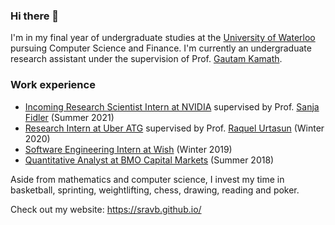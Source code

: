 ### Hi there 👋

<!--
**SravB/SravB** is a ✨ _special_ ✨ repository because its `README.md` (this file) appears on your GitHub profile.

Here are some ideas to get you started:

- 🔭 I’m currently working on ...
- 🌱 I’m currently learning ...
- 👯 I’m looking to collaborate on ...
- 🤔 I’m looking for help with ...
- 💬 Ask me about ...
- 📫 How to reach me: ...
- 😄 Pronouns: ...
- ⚡ Fun fact: ...
-->

I'm in my final year of undergraduate studies at the [University of Waterloo](https://uwaterloo.ca/) pursuing Computer Science and Finance. I'm currently an undergraduate research assistant under the supervision of Prof. [Gautam Kamath](http://www.gautamkamath.com/). 

### Work experience

* [Incoming Research Scientist Intern at NVIDIA](https://www.nvidia.com/en-us/research/) supervised by Prof. [Sanja Fidler](https://www.cs.utoronto.ca/~fidler/) (Summer 2021)
* [Research Intern at Uber ATG](https://eng.uber.com/) supervised by Prof. [Raquel Urtasun](http://www.cs.toronto.edu/~urtasun/) (Winter 2020)
* [Software Engineering Intern at Wish](https://www.wish.com/careers/engineering?hide_login_modal=true) (Winter 2019)
* [Quantitative Analyst at BMO Capital Markets](https://capitalmarkets.bmo.com/en/) (Summer 2018)


Aside from mathematics and computer science, I invest my time in basketball, sprinting, weightlifting, chess, drawing, reading and poker.

Check out my website: https://sravb.github.io/
